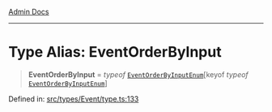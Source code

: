 [Admin Docs](/)

***

# Type Alias: EventOrderByInput

> **EventOrderByInput** = *typeof* [`EventOrderByInputEnum`](../variables/EventOrderByInputEnum.md)\[keyof *typeof* [`EventOrderByInputEnum`](../variables/EventOrderByInputEnum.md)\]

Defined in: [src/types/Event/type.ts:133](https://github.com/PalisadoesFoundation/talawa-admin/blob/main/src/types/Event/type.ts#L133)
